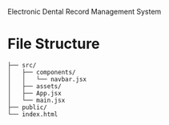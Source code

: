 Electronic Dental Record Management System

# File Structure
```
├── src/
│   ├── components/ 
│   │   └── navbar.jsx
│   ├── assets/
│   ├── App.jsx
│   └── main.jsx
├── public/
└── index.html
```